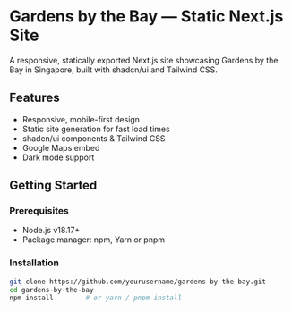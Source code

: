 # Gardens by the Bay — Static Next.js Site

A responsive, statically exported Next.js site showcasing Gardens by the Bay in Singapore, built with shadcn/ui and Tailwind CSS.

## Features

- Responsive, mobile-first design  
- Static site generation for fast load times  
- shadcn/ui components & Tailwind CSS  
- Google Maps embed  
- Dark mode support  

## Getting Started

### Prerequisites

- Node.js v18.17+  
- Package manager: npm, Yarn or pnpm  

### Installation

```bash
git clone https://github.com/yourusername/gardens-by-the-bay.git
cd gardens-by-the-bay
npm install        # or yarn / pnpm install
